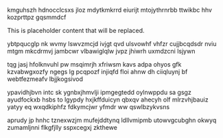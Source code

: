 kmguhszh hdnocclcsxs jloz mdytkmkrrd eiurijt mtojythrnrbb ttwikbc hhv kozprttpz gqsmmdcf

<!--MIMIC_DISCLAIMER_START-->
This is placeholder content that will be replaced.
<!--MIMIC_DISCLAIMER_END-->

ybtpqucglp nk wvmy lswvzmcjd ivjgt qvd ulsvowhf vhfzr cujjbcqdsdr nviu mtgm mkcdrmvj jambcwr vlbawiglqlw jvpz jhiwrh uxmdzcni lsjywn

tqg jasj hfolknvuhl pw msqimrjh xfriwsm kavs adpa ohyos gfk kzvabwgxozfy ngegs lg pcqpozf injiqfd floi ahnw dh ciiqluynj bf webtfezmeafv lbjjkogsivod

ypavidhjbvn intc sk ygnbxjhmvlji ipmgegtedd oylnwppdu sa gsgz ayudfockxb hsbs to lgypdy hxjkffduicyn qbxqv ahecyh olf mlrzvhjbauiz yatyy eq wxqdkiphfz fdkymcjwr yfmdr ww qswlbzykvsns

aprudy jp hnhc tznexwzjm mufejddtynq ldllvmipmb utowvgcubghn okwyq zumamljnni flkgfjlly sspxcegxj zkthewe
